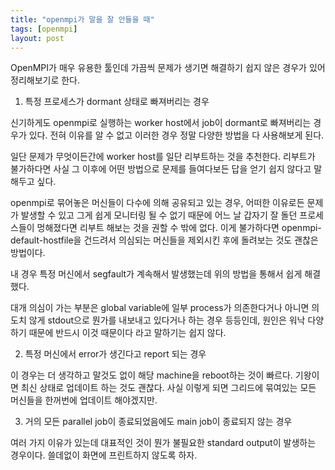 ```yaml
---
title: "openmpi가 말을 잘 안들을 때"
tags: [openmpi]
layout: post
---
```


OpenMPI가 매우 유용한 툴인데 가끔씩 문제가 생기면 해결하기 쉽지 않은 경우가 있어 정리해보기로 한다.

1. 특정 프로세스가 dormant 상태로 빠져버리는 경우

신기하게도 openmpi로 실행하는 worker host에서 job이 dormant로 빠져버리는 경우가 있다. 전혀 이유를 알 수 없고 이러한 경우 정말 다양한 방법을 다 사용해보게 된다.

일단 문제가 무엇이든간에 worker host를 일단 리부트하는 것을 추천한다. 리부트가 불가하다면 사실 그 이후에 어떤 방법으로 문제를 들여다보든 답을 얻기 쉽지 않다고 말해두고 싶다.

openmpi로 묶어놓은 머신들이 다수에 의해 공유되고 있는 경우, 어떠한 이유로든 문제가 발생할 수 있고 그게 쉽게 모니터링 될 수 없기 때문에 어느 날 갑자기 잘 돌던 프로세스들이 멍해졌다면 리부트 해보는 것을 권할 수 밖에 없다. 이게 불가하다면 openmpi-default-hostfile을 건드려서 의심되는 머신들을 제외시킨 후에 돌려보는 것도 괜찮은 방법이다. 

내 경우 특정 머신에서 segfault가 계속해서 발생했는데 위의 방법을 통해서 쉽게 해결했다. 

대개 의심이 가는 부분은 global variable에 일부 process가 의존한다거나 아니면 의도치 않게 stdout으로 뭔가를 내보내고 있다거나 하는 경우 등등인데, 원인은 워낙 다양하기 때문에 반드시 이것 때문이다 라고 말하기는 쉽지 않다.

2. 특정 머신에서 error가 생긴다고 report 되는 경우

이 경우는 더 생각하고 말것도 없이 해당 machine을 reboot하는 것이 빠르다. 기왕이면 최신 상태로 업데이트 하는 것도 괜찮다. 사실 이렇게 되면 그리드에 묶여있는 모든 머신들을 한꺼번에 업데이트 해야겠지만.

3. 거의 모든 parallel job이 종료되었음에도 main job이 종료되지 않는 경우

여러 가지 이유가 있는데 대표적인 것이 뭔가 불필요한 standard output이 발생하는 경우이다. 쓸데없이 화면에 프린트하지 않도록 하자.

